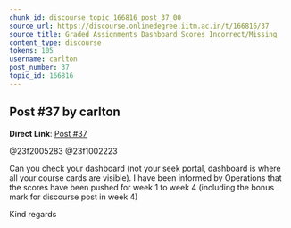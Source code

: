 ```yaml
---
chunk_id: discourse_topic_166816_post_37_00
source_url: https://discourse.onlinedegree.iitm.ac.in/t/166816/37
source_title: Graded Assignments Dashboard Scores Incorrect/Missing
content_type: discourse
tokens: 105
username: carlton
post_number: 37
topic_id: 166816
---
```


## Post #37 by carlton

**Direct Link**: [Post #37](https://discourse.onlinedegree.iitm.ac.in/t/166816/37)

@23f2005283 @23f1002223

Can you check your dashboard (not your seek portal, dashboard is where all your course cards are visible). I have been informed by Operations that the scores have been pushed for week 1 to week 4 (including the bonus mark for discourse post in week 4)

Kind regards
